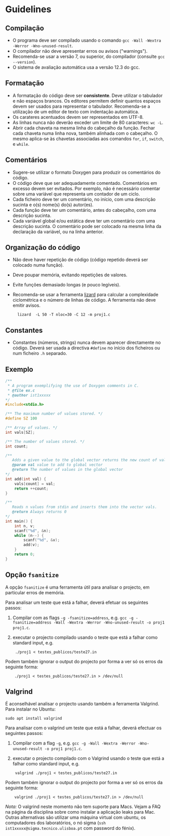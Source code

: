 # Guidelines

## Compilação

* O programa deve ser compilado usando o comando `gcc -Wall -Wextra -Werror -Wno-unused-result`.
* O compilador não deve apresentar erros ou avisos ("warnings").
* Recomenda-se usar a versão 7, ou superior, do compilador (consulte `gcc --version`).
* O sistema de avaliação automática usa a versão 12.3 do gcc.

## Formatação

* A formatação do código deve ser **consistente**. Deve utilizar o tabulador e não espaços brancos. Os editores permitem definir quantos espaços devem ser usados para representar o tabulador. Recomenda-se a utilização de um editor de texto com indentação automática.
* Os carateres acentuados devem ser representados em UTF-8.
* As linhas nunca não deverão exceder um limite de 80 caracteres: `wc -L`.
* Abrir cada chaveta na mesma linha do cabeçalho da função.
Fechar cada chaveta numa linha nova, também alinhada com o cabeçalho. O mesmo aplica-se às chavetas associadas aos comandos `for`, `if`, `switch`, e `while`.

## Comentários

* Sugere-se utilizar o formato Doxygen para produzir os comentários do código.
* O código deve que ser adequadamente comentado. Comentários em excesso devem ser evitados.
Por exemplo, não é necessário comentar sobre uma variável que representa um contador de um ciclo.
* Cada ficheiro deve ter um comentário, no início, com uma descrição sucinta e o(s) nome(s) do(s) autor(es).
* Cada função deve ter um comentário, antes do cabeçalho, com uma descrição sucinta.
* Cada variável global e/ou estática deve ter um comentário com uma descrição sucinta. O comentário pode ser colocado na mesma linha da declaração da variável, ou na linha anterior.

## Organização do código

* Não deve haver repetição de código (código repetido deverá ser colocado numa função).
* Deve poupar memória, evitando repetições de valores.
* Evite funções demasiado longas (e pouco legíveis).
* Recomenda-se usar a ferramenta [lizard](http://www.lizard.ws/) para calcular a complexidade ciclométrica e o número de linhas de código. A ferramenta não deve emitir avisos.

        lizard  -L 50 -T nloc=30 -C 12 -m proj1.c

## Constantes

* Constantes (números, strings) nunca devem aparecer directamente no código. Deverá ser usada a directiva `#define` no início dos ficheiros ou num ficheiro `.h` separado.

## Exemplo

```C
/**
 * A program exemplifying the use of Doxygen comments in C.
 * @file ex.c
 * @author ist1xxxxx
*/
#include<stdio.h>

/** The maximum number of values stored. */
#define SZ 100

/** Array of values. */
int vals[SZ];

/** The number of values stored. */
int count;

/**
   Adds a given value to the global vector returns the new count of values.
   @param val value to add to global vector
   @return The number of values in the global vector
*/
int add(int val) {
    vals[count] = val;
    return ++count;
}

/**
   Reads n values from stdin and inserts them into the vector vals.
   @return Always returns 0
*/
int main() {
    int n, v;
    scanf("%d", &n);
    while (n--) {
        scanf("%d", &v);
        add(v);
    }
    return 0;
}
```

## Opção `fsanitize`

A opção `fsanitize` é uma ferramenta útil para analisar o projecto, em particular erros de memória.

Para analisar um teste que está a falhar, deverá efetuar os seguintes passos:

1. Compilar com as flags `-g -fsanitize=address`, e.g.  `gcc -g -fsanitize=address -Wall -Wextra -Werror -Wno-unused-result -o proj1 proj1.c`.
2. executar o projecto compilado usando o teste que está a falhar como standard input, e.g.

        ./proj1 < testes_publicos/teste27.in

Podem também ignorar o output do projecto por forma a ver só os erros da seguinte forma:

        ./proj1 < testes_publicos/teste27.in > /dev/null

## Valgrind

É aconselhável analisar o projecto usando também a ferramenta Valgrind. Para instalar no Ubuntu:

    sudo apt install valgrind

Para analisar com o valgrind um teste que está a falhar, deverá efectuar os seguintes passos:

1. Compilar com a flag `-g`, e.g.  `gcc -g -Wall -Wextra -Werror -Wno-unused-result -o proj1 proj1.c`.
2. executar o projecto compilado com o Valgrind usando o teste que está a falhar como standard input, e.g.

        valgrind ./proj1 < testes_publicos/teste27.in

Podem também ignorar o output do projecto por forma a ver só os erros da seguinte forma:

        valgrind ./proj1 < testes_publicos/teste27.in > /dev/null

*Nota:* O valgrind neste momento não tem suporte para Macs. Vejam a FAQ na página da disciplina sobre como instalar a aplicação leaks para Mac. Outras alternativas são utilizar uma máquina virtual com ubuntu, os computadores dos laboratórios, o nó sigma (`ssh ist1xxxxx@sigma.tecnico.ulisboa.pt` com password do fénix).
